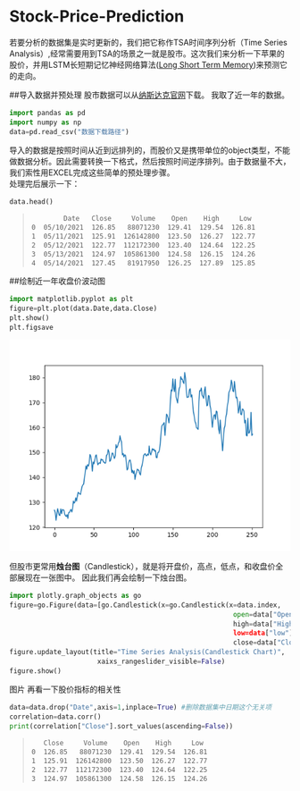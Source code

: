 # Stock-Price-Prediction
若要分析的数据集是实时更新的，我们把它称作TSA时间序列分析（Time Series Analysis）,经常需要用到TSA的场景之一就是股市。这次我们来分析一下苹果的股价，并用LSTM长短期记忆神经网络算法([Long Short Term Memory](https://www.geeksforgeeks.org/long-short-term-memory-networks-explanation/))来预测它的走向。

##导入数据并预处理
股市数据可以从[纳斯达克官网](https://www.nasdaq.com/market-activity/stocks/aapl/historical)下载。
我取了近一年的数据。
```python
import pandas as pd
import numpy as np
data=pd.read_csv("数据下载路径")
```
导入的数据是按照时间从近到远排列的，而股价又是携带单位的object类型，不能做数据分析。因此需要转换一下格式，然后按照时间逆序排列。由于数据量不大，我们索性用EXCEL完成这些简单的预处理步骤。    
处理完后展示一下：
```python
data.head()
```
>             Date   Close     Volume    Open    High     Low
>     0  05/10/2021  126.85   88071230  129.41  129.54  126.81
>     1  05/11/2021  125.91  126142800  123.50  126.27  122.77
>     2  05/12/2021  122.77  112172300  123.40  124.64  122.25
>     3  05/13/2021  124.97  105861300  124.58  126.15  124.26
>     4  05/14/2021  127.45   81917950  126.25  127.89  125.85

##绘制近一年收盘价波动图
```python
import matplotlib.pyplot as plt
figure=plt.plot(data.Date,data.Close)
plt.show()
plt.figsave
```
![全年收盘价波动](https://github.com/TGF-B/Stock-Price-Prediction/blob/main/Figure_1.png)

但股市更常用**烛台图**（Candlestick），就是将开盘价，高点，低点，和收盘价全部展现在一张图中。
因此我们再会绘制一下烛台图。
```python
import plotly.graph_objects as go
figure=go.Figure(data=[go.Candlestick(x=go.Candlestick(x=data.index,
                                                        open=data["Open"],
                                                        high=data["High|],
                                                        low=data["low"],
                                                        close=data["Close"])
figure.update_layout(title="Time Series Analysis(Candlestick Chart)",
                      xaixs_rangeslider_visible=False)
figure.show()
```
                                                       
图片
再看一下股价指标的相关性
```python
data=data.drop("Date",axis=1,inplace=True) #删除数据集中日期这个无关项
correlation=data.corr()
print(correlation["Close"].sort_values(ascending=False))
```
>        Close     Volume    Open    High     Low
>     0  126.85   88071230  129.41  129.54  126.81
>     1  125.91  126142800  123.50  126.27  122.77
>     2  122.77  112172300  123.40  124.64  122.25
>     3  124.97  105861300  124.58  126.15  124.26
